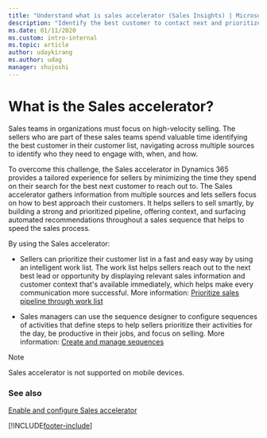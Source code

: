 ```yaml
---
title: "Understand what is sales accelerator (Sales Insights) | MicrosoftDocs"
description: "Identify the best customer to contact next and prioritize sales activities by using the Sales accelerator in Dynamics 365 Sales Insights."
ms.date: 01/11/2020
ms.custom: intro-internal
ms.topic: article
author: udaykirang
ms.author: udag
manager: shujoshi
---
```


# What is the Sales accelerator? 

Sales teams in organizations must focus on high-velocity selling. The sellers who are part of these sales teams spend valuable time identifying the best customer in their customer list, navigating across multiple sources to identify who they need to engage with, when, and how. 

To overcome this challenge, the Sales accelerator in Dynamics 365 provides a tailored experience for sellers by minimizing the time they spend on their search for the best next customer to reach out to. The Sales accelerator gathers information from multiple sources and lets sellers focus on how to best approach their customers. It helps sellers to sell smartly, by building a strong and prioritized pipeline, offering context, and surfacing automated recommendations throughout a sales sequence that helps to speed the sales process.

By using the Sales accelerator:

- Sellers can prioritize their customer list in a fast and easy way by using an intelligent work list. The work list helps sellers reach out to the next best lead or opportunity by displaying relevant sales information and customer context that's available immediately, which helps make every communication more successful. More information: [Prioritize sales pipeline through work list](prioritize-sales-pipeline-through-work-list.md)

- Sales managers can use the sequence designer to configure sequences of activities that define steps to help sellers prioritize their activities for the day, be productive in their jobs, and focus on selling. More information: [Create and manage sequences](create-manage-sequences.md)

>[!NOTE]
>Sales accelerator is not supported on mobile devices.

### See also

[Enable and configure Sales accelerator](enable-configure-sales-accelerator.md)

[!INCLUDE[footer-include](../includes/footer-banner.md)]
